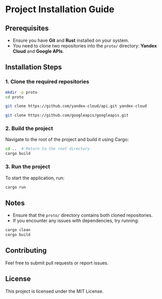 # Project Installation Guide

## Prerequisites
- Ensure you have **Git** and **Rust** installed on your system.
- You need to clone two repositories into the `proto/` directory: **Yandex Cloud** and **Google APIs**.

## Installation Steps

### 1. Clone the required repositories
```sh
mkdir -p proto
cd proto

git clone https://github.com/yandex-cloud/api.git yandex-cloud

git clone https://github.com/googleapis/googleapis.git
```

### 2. Build the project
Navigate to the root of the project and build it using Cargo:

```sh
cd ..  # Return to the root directory
cargo build
```

### 3. Run the project
To start the application, run:

```sh
cargo run
```

## Notes
- Ensure that the `proto/` directory contains both cloned repositories.
- If you encounter any issues with dependencies, try running:

```sh
cargo clean
cargo build
```

## Contributing
Feel free to submit pull requests or report issues.

## License
This project is licensed under the MIT License.

